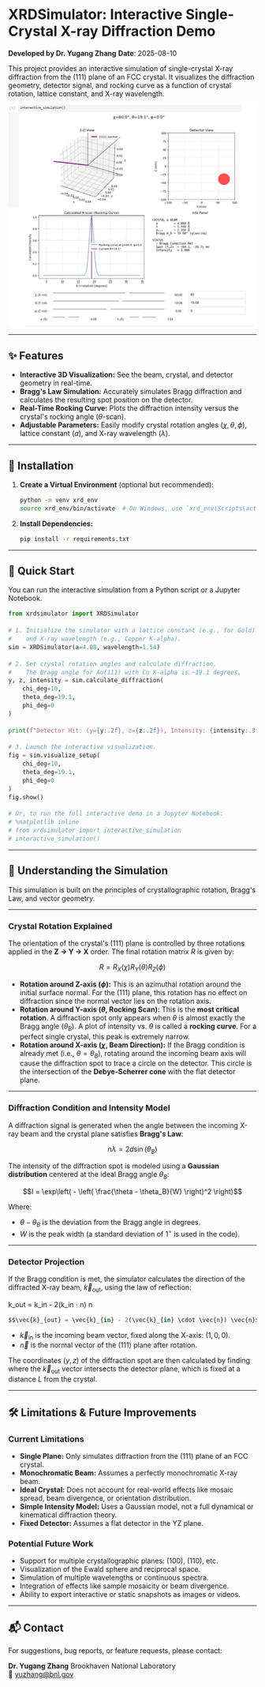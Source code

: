 # XRDSimulator: Interactive Single-Crystal X-ray Diffraction Demo

**Developed by Dr. Yugang Zhang** **Date**: 2025-08-10

This project provides an interactive simulation of single-crystal X-ray diffraction from the (111) plane of an FCC crystal. It visualizes the diffraction geometry, detector signal, and rocking curve as a function of crystal rotation, lattice constant, and X-ray wavelength.


![XRDSimulator Screenshot](./assets/simulator_screenshot.png) 

---

## ✨ Features

- **Interactive 3D Visualization:** See the beam, crystal, and detector geometry in real-time.
- **Bragg's Law Simulation:** Accurately simulates Bragg diffraction and calculates the resulting spot position on the detector.
- **Real-Time Rocking Curve:** Plots the diffraction intensity versus the crystal's rocking angle ($\theta$-scan).
- **Adjustable Parameters:** Easily modify crystal rotation angles ($\chi, \theta, \phi$), lattice constant ($a$), and X-ray wavelength ($\lambda$).

---

## 🧪 Installation

1.  **Create a Virtual Environment** (optional but recommended):
    ```bash
    python -m venv xrd_env
    source xrd_env/bin/activate  # On Windows, use `xrd_env\Scripts\activate`
    ```

2.  **Install Dependencies:**
    ```bash
    pip install -r requirements.txt
    ```

---

## 🚀 Quick Start

You can run the interactive simulation from a Python script or a Jupyter Notebook.

```python
from xrdsimulator import XRDSimulator

# 1. Initialize the simulator with a lattice constant (e.g., for Gold)
#    and X-ray wavelength (e.g., Copper K-alpha).
sim = XRDSimulator(a=4.08, wavelength=1.54)

# 2. Set crystal rotation angles and calculate diffraction.
#    The Bragg angle for Au(111) with Cu K-alpha is ~19.1 degrees.
y, z, intensity = sim.calculate_diffraction(
    chi_deg=10,
    theta_deg=19.1,
    phi_deg=0
)

print(f"Detector Hit: (y={y:.2f}, z={z:.2f}), Intensity: {intensity:.3f}")

# 3. Launch the interactive visualization.
fig = sim.visualize_setup(
    chi_deg=10,
    theta_deg=19.1,
    phi_deg=0
)
fig.show()

# Or, to run the full interactive demo in a Jupyter Notebook:
# %matplotlib inline
# from xrdsimulator import interactive_simulation
# interactive_simulation()
```

---

## 🧠 Understanding the Simulation

This simulation is built on the principles of crystallographic rotation, Bragg's Law, and vector geometry.

---

### Crystal Rotation Explained

The orientation of the crystal's (111) plane is controlled by three rotations applied in the **Z → Y → X** order. The final rotation matrix $R$ is given by:

$$R = R_X(\chi) R_Y(\theta) R_Z(\phi)$$

- **Rotation around Z-axis ($\phi$):** This is an azimuthal rotation around the initial surface normal. For the (111) plane, this rotation has no effect on diffraction since the normal vector lies on the rotation axis.
- **Rotation around Y-axis ($\theta$, Rocking Scan):** This is the **most critical rotation**. A diffraction spot only appears when $\theta$ is almost exactly the Bragg angle ($\theta_B$). A plot of intensity vs. $\theta$ is called a **rocking curve**. For a perfect single crystal, this peak is extremely narrow.
- **Rotation around X-axis ($\chi$, Beam Direction):** If the Bragg condition is already met (i.e., $\theta = \theta_B$), rotating around the incoming beam axis will cause the diffraction spot to trace a circle on the detector. This circle is the intersection of the **Debye-Scherrer cone** with the flat detector plane.

---

### Diffraction Condition and Intensity Model

A diffraction signal is generated when the angle between the incoming X-ray beam and the crystal plane satisfies **Bragg's Law**:

$$n \lambda = 2d \sin(\theta_B)$$

The intensity of the diffraction spot is modeled using a **Gaussian distribution** centered at the ideal Bragg angle $\theta_B$:

$$I = \exp\left( - \left( \frac{\theta - \theta_B}{W} \right)^2 \right)$$

Where:
- $\theta - \theta_B$ is the deviation from the Bragg angle in degrees.
- $W$ is the peak width (a standard deviation of $1^\circ$ is used in the code).

---

### Detector Projection

If the Bragg condition is met, the simulator calculates the direction of the diffracted X-ray beam, $\vec{k}_{\text{out}}$, using the law of reflection:

k_out = k_in - 2(k_in ⋅ n) n
```python
$$\vec{k}_{out} = \vec{k}_{in} - 2(\vec{k}_{in} \cdot \vec{n}) \vec{n}$$
```

- $\vec{k}_{\text{in}}$ is the incoming beam vector, fixed along the X-axis: $(1, 0, 0)$.
- $\vec{n}$ is the normal vector of the (111) plane after rotation.

The coordinates $(y, z)$ of the diffraction spot are then calculated by finding where the $\vec{k}_{\text{out}}$ vector intersects the detector plane, which is fixed at a distance $L$ from the crystal.

---

## 🛠️ Limitations & Future Improvements

### Current Limitations
- **Single Plane:** Only simulates diffraction from the (111) plane of an FCC crystal.
- **Monochromatic Beam:** Assumes a perfectly monochromatic X-ray beam.
- **Ideal Crystal:** Does not account for real-world effects like mosaic spread, beam divergence, or orientation distribution.
- **Simple Intensity Model:** Uses a Gaussian model, not a full dynamical or kinematical diffraction theory.
- **Fixed Detector:** Assumes a flat detector in the YZ plane.

### Potential Future Work
- Support for multiple crystallographic planes: (100), (110), etc.
- Visualization of the Ewald sphere and reciprocal space.
- Simulation of multiple wavelengths or continuous spectra.
- Integration of effects like sample mosaicity or beam divergence.
- Ability to export interactive or static snapshots as images or videos.

---

## 📬 Contact

For suggestions, bug reports, or feature requests, please contact:

**Dr. Yugang Zhang** Brookhaven National Laboratory  
📧 yuzhang@bnl.gov


